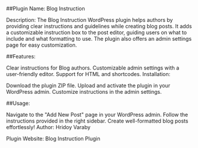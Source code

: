 ##Plugin Name: Blog Instruction

Description:
The Blog Instruction WordPress plugin helps authors by providing clear instructions and guidelines while creating blog posts. It adds a customizable instruction box to the post editor, guiding users on what to include and what formatting to use. The plugin also offers an admin settings page for easy customization.

##Features:

Clear instructions for Blog authors.
Customizable admin settings with a user-friendly editor.
Support for HTML and shortcodes.
Installation:

Download the plugin ZIP file.
Upload and activate the plugin in your WordPress admin.
Customize instructions in the admin settings.

##Usage:

Navigate to the "Add New Post" page in your WordPress admin.
Follow the instructions provided in the right sidebar.
Create well-formatted blog posts effortlessly!
Author:
Hridoy Varaby

Plugin Website:
Blog Instruction Plugin
